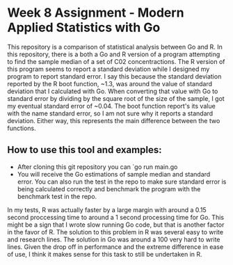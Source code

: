
# Week 8 Assignment - Modern Applied Statistics with Go

This repository is a comparison of statistical analysis between Go and R. In this repository, there is a both a Go and R version of a program attempting to find the sample median of a set of C02 concentractions. The R version of this program seems to report a standard deviation while I designed my program to report standard error. I say this because the standard deviation reported by the R boot function, ~1.3, was around the value of standard deviation that I calculated with Go. When converting that value with Go to standard error by dividing by the square root of the size of the sample, I got my eventual standard error of ~0.04. The boot function report's its value with the name standard error, so I am not sure why it reports a standard deviation. Either way, this represents the main difference between the two functions. 

## How to use this tool and examples:
* After cloning this git repository you can `go run main.go
* You will receive the Go estimations of sample median and standard error. You can also run the test in the repo to make sure standard error is being calculated correctly and benchmark the program with the benchmark test in the repo. 

In my tests, R was actually faster by a large margin with around a 0.15 second proccessing time to around a 1 second processing time for Go. This might be a sign that I wrote slow running Go code, but that is another factor in the favor of R. The solution to this problem in R was several easy to write and research lines. The solution in Go was around a 100 very hard to write lines. Given the drop off in performance and the extreme difference in ease of use, I think it makes sense for this task to still be undertaken in R.


